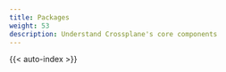 ```yaml
---
title: Packages
weight: 53
description: Understand Crossplane's core components
---
```


{{< auto-index >}}